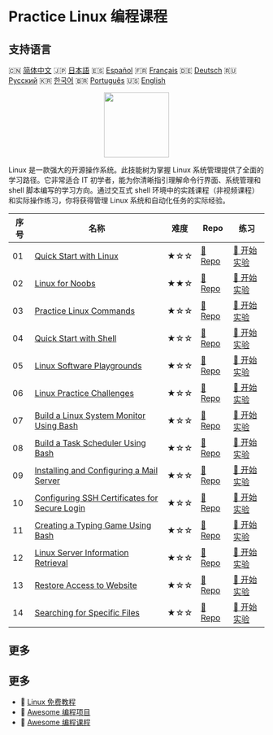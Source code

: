 # Practice Linux 编程课程

## 支持语言

🇨🇳 [简体中文](README_zh.md) 🇯🇵 [日本語](README_ja.md) 🇪🇸 [Español](README_es.md) 🇫🇷 [Français](README_fr.md) 🇩🇪 [Deutsch](README_de.md) 🇷🇺 [Русский](README_ru.md) 🇰🇷 [한국어](README_ko.md) 🇧🇷 [Português](README_pt.md) 🇺🇸 [English](README.md) 

<div align="center">
<img width="128px" src="https://file.labex.io/path/k5LXo5b82pJm.png">
</div>

Linux 是一款强大的开源操作系统。此技能树为掌握 Linux 系统管理提供了全面的学习路径。它非常适合 IT 初学者，能为你清晰指引理解命令行界面、系统管理和 shell 脚本编写的学习方向。通过交互式 shell 环境中的实践课程（非视频课程）和实际操作练习，你将获得管理 Linux 系统和自动化任务的实际经验。

|   序号 | 名称                                                                                                                     | 难度   | Repo                                                                                      | 练习                                                                                        |
|--------|--------------------------------------------------------------------------------------------------------------------------|--------|-------------------------------------------------------------------------------------------|---------------------------------------------------------------------------------------------|
|     01 | [Quick Start with Linux](https://labex.io/zh/courses/quick-start-with-linux)                                             | ★☆☆    | [🔗 Repo](https://github.com/labex-labs/quick-start-with-linux)                           | [🚀 开始实验](https://labex.io/zh/courses/quick-start-with-linux)                           |
|     02 | [Linux for Noobs](https://labex.io/zh/courses/linux-for-noobs)                                                           | ★★☆    | [🔗 Repo](https://github.com/labex-labs/linux-for-noobs)                                  | [🚀 开始实验](https://labex.io/zh/courses/linux-for-noobs)                                  |
|     03 | [Practice Linux Commands](https://labex.io/zh/courses/linux-basic-commands-practice-online)                              | ★☆☆    | [🔗 Repo](https://github.com/labex-labs/linux-basic-commands-practice-online)             | [🚀 开始实验](https://labex.io/zh/courses/linux-basic-commands-practice-online)             |
|     04 | [Quick Start with Shell](https://labex.io/zh/courses/quick-start-with-shell)                                             | ★☆☆    | [🔗 Repo](https://github.com/labex-labs/quick-start-with-shell)                           | [🚀 开始实验](https://labex.io/zh/courses/quick-start-with-shell)                           |
|     05 | [Linux Software Playgrounds](https://labex.io/zh/courses/linux-software-playgrounds)                                     | ★☆☆    | [🔗 Repo](https://github.com/labex-labs/linux-software-playgrounds)                       | [🚀 开始实验](https://labex.io/zh/courses/linux-software-playgrounds)                       |
|     06 | [Linux Practice Challenges](https://labex.io/zh/courses/linux-practice-challenges)                                       | ★☆☆    | [🔗 Repo](https://github.com/labex-labs/linux-practice-challenges)                        | [🚀 开始实验](https://labex.io/zh/courses/linux-practice-challenges)                        |
|     07 | [Build a Linux System Monitor Using Bash](https://labex.io/zh/courses/project-build-a-linux-system-monitor-using-bash)   | ★☆☆    | [🔗 Repo](https://github.com/labex-labs/project-build-a-linux-system-monitor-using-bash)  | [🚀 开始实验](https://labex.io/zh/courses/project-build-a-linux-system-monitor-using-bash)  |
|     08 | [Build a Task Scheduler Using Bash](https://labex.io/zh/courses/project-build-a-task-scheduler-using-bash)               | ★☆☆    | [🔗 Repo](https://github.com/labex-labs/project-build-a-task-scheduler-using-bash)        | [🚀 开始实验](https://labex.io/zh/courses/project-build-a-task-scheduler-using-bash)        |
|     09 | [Installing and Configuring a Mail Server](https://labex.io/zh/courses/project-installing-and-configuring-a-mail-server) | ★☆☆    | [🔗 Repo](https://github.com/labex-labs/project-installing-and-configuring-a-mail-server) | [🚀 开始实验](https://labex.io/zh/courses/project-installing-and-configuring-a-mail-server) |
|     10 | [Configuring SSH Certificates for Secure Login](https://labex.io/zh/courses/project-certificate-configuration)           | ★☆☆    | [🔗 Repo](https://github.com/labex-labs/project-certificate-configuration)                | [🚀 开始实验](https://labex.io/zh/courses/project-certificate-configuration)                |
|     11 | [Creating a Typing Game Using Bash](https://labex.io/zh/courses/project-creating-a-typing-game-using-bash)               | ★☆☆    | [🔗 Repo](https://github.com/labex-labs/project-creating-a-typing-game-using-bash)        | [🚀 开始实验](https://labex.io/zh/courses/project-creating-a-typing-game-using-bash)        |
|     12 | [Linux Server Information Retrieval](https://labex.io/zh/courses/project-get-system-information)                         | ★☆☆    | [🔗 Repo](https://github.com/labex-labs/project-get-system-information)                   | [🚀 开始实验](https://labex.io/zh/courses/project-get-system-information)                   |
|     13 | [Restore Access to Website](https://labex.io/zh/courses/project-restore-access-to-website)                               | ★☆☆    | [🔗 Repo](https://github.com/labex-labs/project-restore-access-to-website)                | [🚀 开始实验](https://labex.io/zh/courses/project-restore-access-to-website)                |
|     14 | [Searching for Specific Files](https://labex.io/zh/courses/project-searching-for-specific-files)                         | ★☆☆    | [🔗 Repo](https://github.com/labex-labs/project-searching-for-specific-files)             | [🚀 开始实验](https://labex.io/zh/courses/project-searching-for-specific-files)             |

## 更多



## 更多

- 🔗 [Linux 免费教程](https://github.com/labex-labs/linux-free-tutorials)
- 🔗 [Awesome 编程项目](https://github.com/labex-labs/awesome-programming-projects)
- 🔗 [Awesome 编程课程](https://github.com/labex-labs/awesome-programming-courses)

